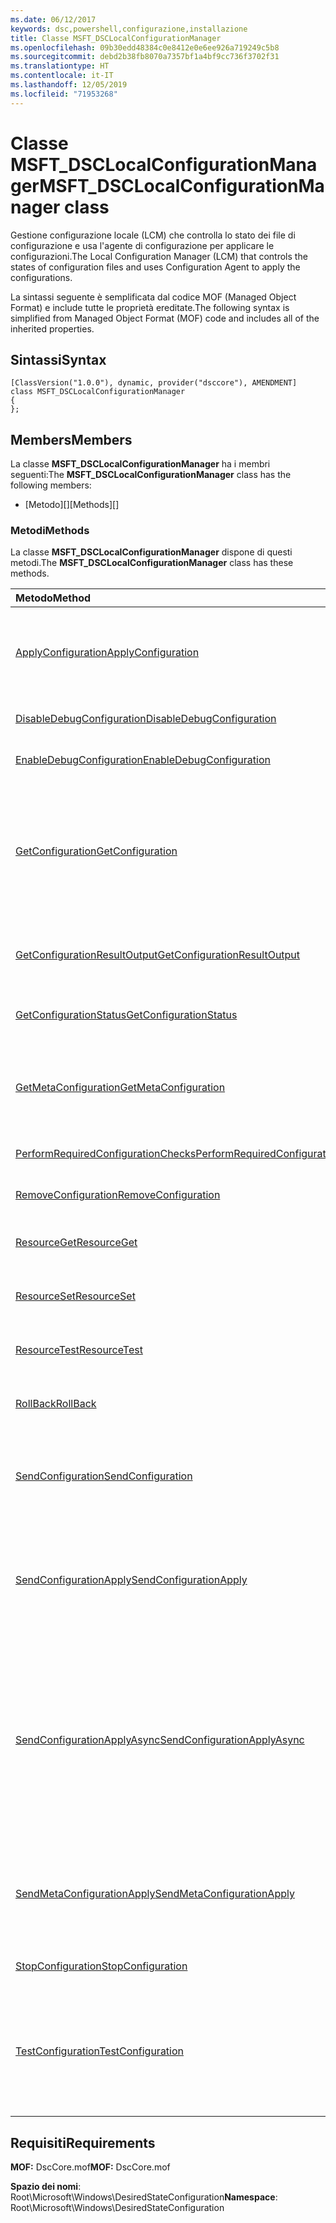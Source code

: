 ```yaml
---
ms.date: 06/12/2017
keywords: dsc,powershell,configurazione,installazione
title: Classe MSFT_DSCLocalConfigurationManager
ms.openlocfilehash: 09b30edd48384c0e8412e0e6ee926a719249c5b8
ms.sourcegitcommit: debd2b38fb8070a7357bf1a4bf9cc736f3702f31
ms.translationtype: HT
ms.contentlocale: it-IT
ms.lasthandoff: 12/05/2019
ms.locfileid: "71953268"
---
```

# <a name="msft_dsclocalconfigurationmanager-class"></a><span data-ttu-id="56987-103">Classe MSFT_DSCLocalConfigurationManager</span><span class="sxs-lookup"><span data-stu-id="56987-103">MSFT_DSCLocalConfigurationManager class</span></span>

<span data-ttu-id="56987-104">Gestione configurazione locale (LCM) che controlla lo stato dei file di configurazione e usa l'agente di configurazione per applicare le configurazioni.</span><span class="sxs-lookup"><span data-stu-id="56987-104">The Local Configuration Manager (LCM) that controls the states of configuration files and uses Configuration Agent to apply the configurations.</span></span>

<span data-ttu-id="56987-105">La sintassi seguente è semplificata dal codice MOF (Managed Object Format) e include tutte le proprietà ereditate.</span><span class="sxs-lookup"><span data-stu-id="56987-105">The following syntax is simplified from Managed Object Format (MOF) code and includes all of the inherited properties.</span></span>

## <a name="syntax"></a><span data-ttu-id="56987-106">Sintassi</span><span class="sxs-lookup"><span data-stu-id="56987-106">Syntax</span></span>

```
[ClassVersion("1.0.0"), dynamic, provider("dsccore"), AMENDMENT]
class MSFT_DSCLocalConfigurationManager
{
};
```

## <a name="members"></a><span data-ttu-id="56987-107">Members</span><span class="sxs-lookup"><span data-stu-id="56987-107">Members</span></span>

<span data-ttu-id="56987-108">La classe **MSFT_DSCLocalConfigurationManager** ha i membri seguenti:</span><span class="sxs-lookup"><span data-stu-id="56987-108">The **MSFT_DSCLocalConfigurationManager** class has the following members:</span></span>

- <span data-ttu-id="56987-109">[Metodo][]</span><span class="sxs-lookup"><span data-stu-id="56987-109">[Methods][]</span></span>

### <a name="methods"></a><span data-ttu-id="56987-110">Metodi</span><span class="sxs-lookup"><span data-stu-id="56987-110">Methods</span></span>

<span data-ttu-id="56987-111">La classe **MSFT_DSCLocalConfigurationManager** dispone di questi metodi.</span><span class="sxs-lookup"><span data-stu-id="56987-111">The **MSFT_DSCLocalConfigurationManager** class has these methods.</span></span>

|<span data-ttu-id="56987-112">Metodo</span><span class="sxs-lookup"><span data-stu-id="56987-112">Method</span></span> |<span data-ttu-id="56987-113">Description</span><span class="sxs-lookup"><span data-stu-id="56987-113">Description</span></span> |
|:--- |:---|
| [<span data-ttu-id="56987-114">ApplyConfiguration</span><span class="sxs-lookup"><span data-stu-id="56987-114">ApplyConfiguration</span></span>](msft-dsclocalconfigurationmanager-applyconfiguration.md)| <span data-ttu-id="56987-115">Usa l'agente di configurazione per applicare la configurazione in sospeso.</span><span class="sxs-lookup"><span data-stu-id="56987-115">Uses the Configuration Agent to apply the configuration that is pending.</span></span>|
| [<span data-ttu-id="56987-116">DisableDebugConfiguration</span><span class="sxs-lookup"><span data-stu-id="56987-116">DisableDebugConfiguration</span></span>](msft-dsclocalconfigurationmanager-disabledebugconfiguration.md)| <span data-ttu-id="56987-117">Disabilita il debug delle risorse DSC.</span><span class="sxs-lookup"><span data-stu-id="56987-117">Disables DSC resource debugging.</span></span>|
| [<span data-ttu-id="56987-118">EnableDebugConfiguration</span><span class="sxs-lookup"><span data-stu-id="56987-118">EnableDebugConfiguration</span></span>](msft-dsclocalconfigurationmanager-enabledebugconfiguration.md)| <span data-ttu-id="56987-119">Abilita il debug delle risorse DSC.</span><span class="sxs-lookup"><span data-stu-id="56987-119">Enables DSC resource debugging.</span></span>|
| [<span data-ttu-id="56987-120">GetConfiguration</span><span class="sxs-lookup"><span data-stu-id="56987-120">GetConfiguration</span></span>](msft-dsclocalconfigurationmanager-getconfiguration.md)| <span data-ttu-id="56987-121">Invia il documento di configurazione al nodo gestito e usa il metodo **Get** dell'agente di configurazione per applicare la configurazione.</span><span class="sxs-lookup"><span data-stu-id="56987-121">Sends the configuration document to the managed node and uses the **Get** method of the Configuration Agent to apply the configuration.</span></span>|
| [<span data-ttu-id="56987-122">GetConfigurationResultOutput</span><span class="sxs-lookup"><span data-stu-id="56987-122">GetConfigurationResultOutput</span></span>](msft-dsclocalconfigurationmanager-getconfigurationresultoutput.md)| <span data-ttu-id="56987-123">Ottiene l'output dell'agente di configurazione relativo a un processo specifico.</span><span class="sxs-lookup"><span data-stu-id="56987-123">Gets the Configuration Agent output relating to a specific job.</span></span>|
| [<span data-ttu-id="56987-124">GetConfigurationStatus</span><span class="sxs-lookup"><span data-stu-id="56987-124">GetConfigurationStatus</span></span>](msft-dsclocalconfigurationmanager-getconfigurationstatus.md)| <span data-ttu-id="56987-125">Ottenere la cronologia dello stato della configurazione.</span><span class="sxs-lookup"><span data-stu-id="56987-125">Get the configuration status history.</span></span>|
| [<span data-ttu-id="56987-126">GetMetaConfiguration</span><span class="sxs-lookup"><span data-stu-id="56987-126">GetMetaConfiguration</span></span>](msft-dsclocalconfigurationmanager-getmetaconfiguration.md)| <span data-ttu-id="56987-127">Ottiene le impostazioni di Gestione configurazione locale usate per controllare l'agente di configurazione.</span><span class="sxs-lookup"><span data-stu-id="56987-127">Gets the LCM settings that are used to control Configuration Agent.</span></span>|
| [<span data-ttu-id="56987-128">PerformRequiredConfigurationChecks</span><span class="sxs-lookup"><span data-stu-id="56987-128">PerformRequiredConfigurationChecks</span></span>](msft-dsclocalconfigurationmanager-performrequiredconfigurationchecks.md)| <span data-ttu-id="56987-129">Avvia una verifica di coerenza.</span><span class="sxs-lookup"><span data-stu-id="56987-129">Starts the consistency check.</span></span>|
| [<span data-ttu-id="56987-130">RemoveConfiguration</span><span class="sxs-lookup"><span data-stu-id="56987-130">RemoveConfiguration</span></span>](msft-dsclocalconfigurationmanager-removeconfiguration.md)| <span data-ttu-id="56987-131">Rimuove i file di configurazione.</span><span class="sxs-lookup"><span data-stu-id="56987-131">Removes the configuration files.</span></span>|
| [<span data-ttu-id="56987-132">ResourceGet</span><span class="sxs-lookup"><span data-stu-id="56987-132">ResourceGet</span></span>](msft-dsclocalconfigurationmanager-resourceget.md)| <span data-ttu-id="56987-133">Chiama direttamente il metodo di **Get** di una risorsa DSC.</span><span class="sxs-lookup"><span data-stu-id="56987-133">Directly calls the **Get** method of a DSC resource.</span></span>|
| [<span data-ttu-id="56987-134">ResourceSet</span><span class="sxs-lookup"><span data-stu-id="56987-134">ResourceSet</span></span>](msft-dsclocalconfigurationmanager-resourceset.md)| <span data-ttu-id="56987-135">Chiama direttamente il metodo di **Set** di una risorsa DSC.</span><span class="sxs-lookup"><span data-stu-id="56987-135">Directly calls the **Set** method of a DSC resource.</span></span>|
| [<span data-ttu-id="56987-136">ResourceTest</span><span class="sxs-lookup"><span data-stu-id="56987-136">ResourceTest</span></span>](msft-dsclocalconfigurationmanager-resourcetest.md)| <span data-ttu-id="56987-137">Chiama direttamente il metodo di **Test** di una risorsa DSC.</span><span class="sxs-lookup"><span data-stu-id="56987-137">Directly calls the **Test** method of a DSC resource.</span></span>|
| [<span data-ttu-id="56987-138">RollBack</span><span class="sxs-lookup"><span data-stu-id="56987-138">RollBack</span></span>](msft-dsclocalconfigurationmanager-rollback.md)| <span data-ttu-id="56987-139">Esegue il rollback di una configurazione precedente.</span><span class="sxs-lookup"><span data-stu-id="56987-139">Rolls back to a previous configuration.</span></span>|
| [<span data-ttu-id="56987-140">SendConfiguration</span><span class="sxs-lookup"><span data-stu-id="56987-140">SendConfiguration</span></span>](msft-dsclocalconfigurationmanager-sendconfiguration.md)| <span data-ttu-id="56987-141">Invia il documento di configurazione al nodo gestito e lo salva come modifica in sospeso.</span><span class="sxs-lookup"><span data-stu-id="56987-141">Sends the configuration document to the managed node and saves it as a pending change.</span></span>|
| [<span data-ttu-id="56987-142">SendConfigurationApply</span><span class="sxs-lookup"><span data-stu-id="56987-142">SendConfigurationApply</span></span>](msft-dsclocalconfigurationmanager-sendconfigurationapply.md)| <span data-ttu-id="56987-143">Invia il documento di configurazione al nodo gestito e usa l'agente di configurazione per applicare la configurazione.</span><span class="sxs-lookup"><span data-stu-id="56987-143">Sends the configuration document to the managed node and uses the Configuration Agent to apply the configuration.</span></span>|
| [<span data-ttu-id="56987-144">SendConfigurationApplyAsync</span><span class="sxs-lookup"><span data-stu-id="56987-144">SendConfigurationApplyAsync</span></span>](msft-dsclocalconfigurationmanager-sendconfigurationapplyasync.md)| <span data-ttu-id="56987-145">Inviare il documento di configurazione per il nodo gestito e iniziare a usare l'agente di configurazione per applicare la configurazione.</span><span class="sxs-lookup"><span data-stu-id="56987-145">Send the configuration document to the managed node and start using the Configuration Agent to apply the configuration.</span></span> <span data-ttu-id="56987-146">Usare GetConfigurationResultOutput per recuperare l'output dei risultati.</span><span class="sxs-lookup"><span data-stu-id="56987-146">Use GetConfigurationResultOutput to retrieve result output.</span></span>|
| [<span data-ttu-id="56987-147">SendMetaConfigurationApply</span><span class="sxs-lookup"><span data-stu-id="56987-147">SendMetaConfigurationApply</span></span>](msft-dsclocalconfigurationmanager-sendmetaconfigurationapply.md)| <span data-ttu-id="56987-148">Configura le impostazioni di Gestione configurazione locale usate per controllare l'agente di configurazione.</span><span class="sxs-lookup"><span data-stu-id="56987-148">Sets the LCM settings that are used to control the Configuration Agent.</span></span>|
| [<span data-ttu-id="56987-149">StopConfiguration</span><span class="sxs-lookup"><span data-stu-id="56987-149">StopConfiguration</span></span>](msft-dsclocalconfigurationmanager-stopconfiguration.md)| <span data-ttu-id="56987-150">Arresta la configurazione in corso.</span><span class="sxs-lookup"><span data-stu-id="56987-150">Stops the configuration that is in progress.</span></span>|
| [<span data-ttu-id="56987-151">TestConfiguration</span><span class="sxs-lookup"><span data-stu-id="56987-151">TestConfiguration</span></span>](msft-dsclocalconfigurationmanager-testconfiguration.md)| <span data-ttu-id="56987-152">Consente di inviare il documento di configurazione al nodo gestito e verificare la configurazione corrente sulla base del documento.</span><span class="sxs-lookup"><span data-stu-id="56987-152">Sends the configuration document to the managed node and verifies the current configuration against the document.</span></span>|

## <a name="requirements"></a><span data-ttu-id="56987-153">Requisiti</span><span class="sxs-lookup"><span data-stu-id="56987-153">Requirements</span></span>

<span data-ttu-id="56987-154">**MOF:** DscCore.mof</span><span class="sxs-lookup"><span data-stu-id="56987-154">**MOF:** DscCore.mof</span></span>

<span data-ttu-id="56987-155">**Spazio dei nomi**: Root\Microsoft\Windows\DesiredStateConfiguration</span><span class="sxs-lookup"><span data-stu-id="56987-155">**Namespace**: Root\Microsoft\Windows\DesiredStateConfiguration</span></span>
